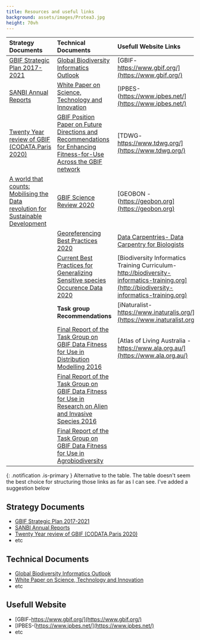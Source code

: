 ```yaml
---
title: Resources and useful links
background: assets/images/Protea3.jpg
height: 70vh
---
```

|Strategy Documents|Technical Documents|Usefull Website Links|
| :---------------------|:----------------------|:-----------------------|
|[GBIF Strategic Plan 2017-2021](https://assets.ctfassets.net/uo17ejk9rkwj/3UnrwAF9tC8siA644COw8W/5c0a0068364b0b632c1bf20ad2954a4b/GBIF-strategic-plan-2017-2021.pdf)|[Global Biodiversity Informatics Outlook](https://assets.ctfassets.net/uo17ejk9rkwj/7Kj8EyXDwW2IUWKk2WYOaE/85947f585b9c6255c9b72b9325ba44b6/GBIO.pdf)|[GBIF-https://www.gbif.org/](https://www.gbif.org/)|
|[SANBI Annual Reports](https://www.sanbi.org/about/annual-reports/sanbi-annual-reports-overview)|[White Paper on Science, Technology and Innovation](https://www.dst.gov.za/images/2019/White_paper_web_copyv1.pdf)|[IPBES-(https://www.ipbes.net/](https://www.ipbes.net/)
|[Twenty Year review of GBIF (CODATA,Paris 2020)](https://zenodo.org/record/3779922#.YZO4oY4zY2w)|[GBIF Position Paper on Future Directions and Recommendations for Enhancing Fitness-for-Use Across the GBIF network](https://assets.ctfassets.net/uo17ejk9rkwj/6DEy1F6oZUem40CqWQeA84/6312bc5e314d608460b0b89e06cb4f2a/gbif_fitness_use_position_paper_en.pdf)|[TDWG-https://www.tdwg.org/](https://www.tdwg.org/)|
|[A world that counts: Mobilising the Data revolution for Sustainable Development](https://www.undatarevolution.org/wp-content/uploads/2014/11/A-World-That-Counts.pdf)|[GBIF Science Review 2020](https://assets.ctfassets.net/uo17ejk9rkwj/37mOTkUYsVfAc4e080MEVV/237e2229af7c8537dbff213f7cbd7576/SR2020_interactive_v2.pdf)|[GEOBON -(https://geobon.org](https://geobon.org)|
||[Georeferencing Best Practices 2020](https://docs.gbif.org/georeferencing-best-practices/1.0/en/georeferencing-best-practices.en.pdf)|[Data Carpentries- Data Carpentry for Biologists](https://datacarpentry.org/semester-biology/)|
||[Current Best Practices for Generalizing Sensitive species Occurence Data 2020](https://docs.gbif.org/sensitive-species-best-practices/master/en/current-best-practices-for-generalizing-sensitive-species-occurrence-data.en.pdf) |[Biodiversity Informatics Training Curriculum-http://biodiversity-informatics-training.org](http://biodiversity-informatics-training.org)|
||**Task group Recommendations**|[iNaturalist-https://www.inaturalis.org/](https://www.inaturalist.org/)|
||[Final Report of the Task Group on GBIF Data Fitness for Use in Distribution Modelling 2016](https://assets.ctfassets.net/uo17ejk9rkwj/4T60zRVRHGoyQ6sYIImmoy/ec98d2a617c4bc5324158579929e613e/Final_report_of_the_task_group_on_GBIF_data_fitness_for_use_in_distribution_modelling_ver1.1.pdf)|[Atlas of Living Australia - https://www.ala.org.au/](https://www.ala.org.au/)|
||[Final Report of the Task Group on GBIF Data Fitness for Use in Research on Alien and Invasive Species 2016](https://assets.ctfassets.net/uo17ejk9rkwj/neYMrW2LtegSEgWA6oG86/0dcb66890bfd1b8002bb0dd65ae7127e/ais-task-group-FINAL_3.pdf)||
||[Final Report of the Task Group on GBIF Data Fitness for Use in Agrobiodiversity](https://www.duo.uio.no/bitstream/handle/10852/50041/Final-report-of-the-task-group-on-GBIF-data-fitness-for-use-in-agrobiodiversity.pdf?sequence=1)||


{: .notification .is-primary }
Alternative to the table. The table doesn't seem the best choice for structuring those links as far as I can see. I've added a suggestion below

## Strategy Documents
* [GBIF Strategic Plan 2017-2021](https://assets.ctfassets.net/uo17ejk9rkwj/3UnrwAF9tC8siA644COw8W/5c0a0068364b0b632c1bf20ad2954a4b/GBIF-strategic-plan-2017-2021.pdf)
* [SANBI Annual Reports](https://www.sanbi.org/about/annual-reports/sanbi-annual-reports-overview)
* [Twenty Year review of GBIF (CODATA,Paris 2020)](https://zenodo.org/record/3779922#.YZO4oY4zY2w)
* etc

## Technical Documents
* [Global Biodiversity Informatics Outlook](https://assets.ctfassets.net/uo17ejk9rkwj/7Kj8EyXDwW2IUWKk2WYOaE/85947f585b9c6255c9b72b9325ba44b6/GBIO.pdf)
* [White Paper on Science, Technology and Innovation](https://www.dst.gov.za/images/2019/White_paper_web_copyv1.pdf)
* etc

## Usefull Website
* [GBIF-https://www.gbif.org/](https://www.gbif.org/)
* [IPBES-(https://www.ipbes.net/](https://www.ipbes.net/)
* etc


